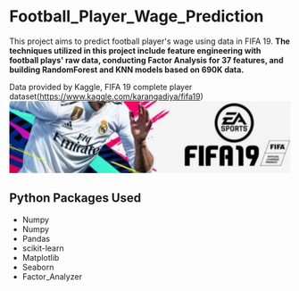 # Football_Player_Wage_Prediction
This project aims to predict football player's wage using data in FIFA 19. **The techniques utilized in this project include feature engineering with football plays' raw data,  conducting Factor Analysis for 37 features, and building RandomForest and KNN models based on 690K data.**

Data provided by Kaggle, FIFA 19 complete player dataset(https://www.kaggle.com/karangadiya/fifa19)
![alt text](https://github.com/yueeeeeee87/Football_Player_Wage_Prediction/blob/main/football%20player.jpg?raw=true)

## Python Packages Used
* Numpy
* Numpy
* Pandas
* scikit-learn
* Matplotlib
* Seaborn
* Factor_Analyzer
